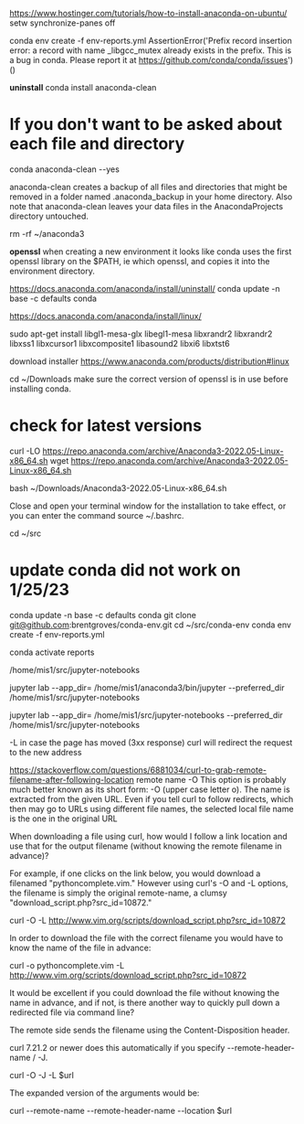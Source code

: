 https://www.hostinger.com/tutorials/how-to-install-anaconda-on-ubuntu/
setw synchronize-panes off

conda env create -f env-reports.yml
AssertionError('Prefix record insertion error: a record with name _libgcc_mutex already exists in the prefix. This is a bug in conda. Please report it at https://github.com/conda/conda/issues')
()

**uninstall**
conda install anaconda-clean

# If you don't want to be asked about each file and directory
conda anaconda-clean --yes

anaconda-clean creates a backup of all files and directories that might be removed in a folder named .anaconda_backup in your home directory. Also note that anaconda-clean leaves your data files in the AnacondaProjects directory untouched.

rm -rf ~/anaconda3

**openssl**
when creating a new environment it looks like conda uses the first openssl library on the $PATH, ie which openssl, and copies it into the environment directory.

https://docs.anaconda.com/anaconda/install/uninstall/
conda update -n base -c defaults conda


https://docs.anaconda.com/anaconda/install/linux/ 

sudo apt-get install libgl1-mesa-glx libegl1-mesa libxrandr2 libxrandr2 libxss1 libxcursor1 libxcomposite1 libasound2 libxi6 libxtst6 

download installer
https://www.anaconda.com/products/distribution#linux

cd ~/Downloads
make sure the correct version of openssl is in use before installing conda.
# check for latest versions 
curl -LO https://repo.anaconda.com/archive/Anaconda3-2022.05-Linux-x86_64.sh
    wget https://repo.anaconda.com/archive/Anaconda3-2022.05-Linux-x86_64.sh

bash ~/Downloads/Anaconda3-2022.05-Linux-x86_64.sh 

Close and open your terminal window for the installation to take effect, or you can enter the command source ~/.bashrc. 

cd ~/src
# update conda did not work on 1/25/23
conda update -n base -c defaults conda
git clone git@github.com:brentgroves/conda-env.git
cd ~/src/conda-env
conda env create -f env-reports.yml 

conda activate reports 

/home/mis1/src/jupyter-notebooks 

jupyter lab --app_dir= /home/mis1/anaconda3/bin/jupyter --preferred_dir /home/mis1/src/jupyter-notebooks 

jupyter lab --app_dir= /home/mis1/src/jupyter-notebooks --preferred_dir /home/mis1/src/jupyter-notebooks 


-L in case the page has moved (3xx response) curl will redirect the request to the new address

https://stackoverflow.com/questions/6881034/curl-to-grab-remote-filename-after-following-location
remote name
-O This option is probably much better known as its short form: -O (upper case letter o). The name is extracted from the given URL. Even if you tell curl to follow redirects, which then may go to URLs using different file names, the selected local file name is the one in the original URL


When downloading a file using curl, how would I follow a link location and use that for the output filename (without knowing the remote filename in advance)?

For example, if one clicks on the link below, you would download a filenamed "pythoncomplete.vim." However using curl's -O and -L options, the filename is simply the original remote-name, a clumsy "download_script.php?src_id=10872."

curl -O -L http://www.vim.org/scripts/download_script.php?src_id=10872

In order to download the file with the correct filename you would have to know the name of the file in advance:

curl -o pythoncomplete.vim -L http://www.vim.org/scripts/download_script.php?src_id=10872

It would be excellent if you could download the file without knowing the name in advance, and if not, is there another way to quickly pull down a redirected file via command line?


The remote side sends the filename using the Content-Disposition header.

curl 7.21.2 or newer does this automatically if you specify --remote-header-name / -J.

curl -O -J -L $url

The expanded version of the arguments would be:

curl --remote-name --remote-header-name --location $url

 